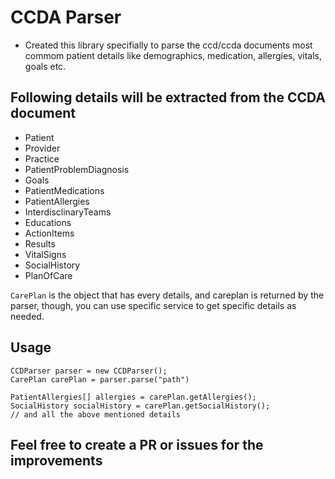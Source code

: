# CCDA Parser #

* Created this library specifially to parse the ccd/ccda documents most commom patient details  like demographics, medication, allergies, vitals, goals etc.

## Following details will be extracted from the CCDA document ##
* Patient
* Provider
* Practice
* PatientProblemDiagnosis
* Goals
* PatientMedications
* PatientAllergies
* InterdisclinaryTeams
* Educations
* ActionItems
* Results
* VitalSigns
* SocialHistory
* PlanOfCare

`CarePlan`  is the object that has every details, and careplan is returned by the parser, though, you can use specific service to get specific details as needed.

## Usage ##
```
CCDParser parser = new CCDParser();
CarePlan carePlan = parser.parse("path")

PatientAllergies[] allergies = carePlan.getAllergies();
SocialHistory socialHistory = carePlan.getSocialHistory();
// and all the above mentioned details

```

## Feel free to create a PR or issues for the improvements
